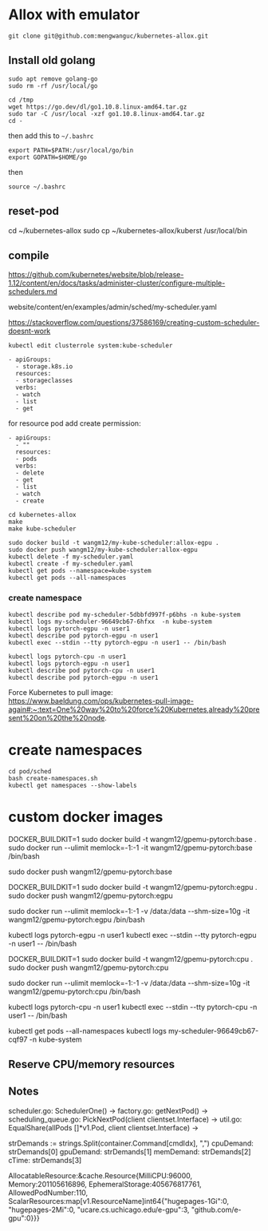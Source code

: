 # Allox with emulator

```
git clone git@github.com:mengwanguc/kubernetes-allox.git
```

## Install old golang

```
sudo apt remove golang-go
sudo rm -rf /usr/local/go

cd /tmp
wget https://go.dev/dl/go1.10.8.linux-amd64.tar.gz
sudo tar -C /usr/local -xzf go1.10.8.linux-amd64.tar.gz
cd -
```

then add this to `~/.bashrc`

```
export PATH=$PATH:/usr/local/go/bin
export GOPATH=$HOME/go
```

then 

```
source ~/.bashrc
```

## reset-pod
cd ~/kubernetes-allox
sudo cp ~/kubernetes-allox/kuberst /usr/local/bin


## compile
https://github.com/kubernetes/website/blob/release-1.12/content/en/docs/tasks/administer-cluster/configure-multiple-schedulers.md

website/content/en/examples/admin/sched/my-scheduler.yaml

https://stackoverflow.com/questions/37586169/creating-custom-scheduler-doesnt-work


```
kubectl edit clusterrole system:kube-scheduler
```
```
- apiGroups:
  - storage.k8s.io
  resources:
  - storageclasses
  verbs:
  - watch
  - list
  - get
```
for resource pod add create permission:
```
- apiGroups:
  - ""
  resources:
  - pods
  verbs:
  - delete
  - get
  - list
  - watch
  - create
```

```
cd kubernetes-allox
make
make kube-scheduler

sudo docker build -t wangm12/my-kube-scheduler:allox-egpu .
sudo docker push wangm12/my-kube-scheduler:allox-egpu
kubectl delete -f my-scheduler.yaml
kubectl create -f my-scheduler.yaml
kubectl get pods --namespace=kube-system
kubectl get pods --all-namespaces
```



### create namespace



```
kubectl describe pod my-scheduler-5dbbfd997f-p6bhs -n kube-system
kubectl logs my-scheduler-96649cb67-6hfxx  -n kube-system
kubectl logs pytorch-egpu -n user1
kubectl describe pod pytorch-egpu -n user1
kubectl exec --stdin --tty pytorch-egpu -n user1 -- /bin/bash

kubectl logs pytorch-cpu -n user1
kubectl logs pytorch-egpu -n user1
kubectl describe pod pytorch-cpu -n user1
kubectl describe pod pytorch-egpu -n user1
```

Force Kubernetes to pull image: https://www.baeldung.com/ops/kubernetes-pull-image-again#:~:text=One%20way%20to%20force%20Kubernetes,already%20present%20on%20the%20node.


# create namespaces

```
cd pod/sched
bash create-namespaces.sh
kubectl get namespaces --show-labels
```




# custom docker images

DOCKER_BUILDKIT=1 sudo docker build -t wangm12/gpemu-pytorch:base .
sudo docker run --ulimit memlock=-1:-1 -it wangm12/gpemu-pytorch:base /bin/bash

sudo docker push wangm12/gpemu-pytorch:base


DOCKER_BUILDKIT=1 sudo docker build -t wangm12/gpemu-pytorch:egpu .
sudo docker push wangm12/gpemu-pytorch:egpu

sudo docker run --ulimit memlock=-1:-1 -v /data:/data --shm-size=10g -it wangm12/gpemu-pytorch:egpu /bin/bash


kubectl logs pytorch-egpu -n user1
kubectl exec --stdin --tty pytorch-egpu -n user1 -- /bin/bash


DOCKER_BUILDKIT=1 sudo docker build -t wangm12/gpemu-pytorch:cpu .
sudo docker push wangm12/gpemu-pytorch:cpu

sudo docker run --ulimit memlock=-1:-1 -v /data:/data --shm-size=10g -it wangm12/gpemu-pytorch:cpu /bin/bash

kubectl logs pytorch-cpu -n user1
kubectl exec --stdin --tty pytorch-cpu -n user1 -- /bin/bash


kubectl get pods --all-namespaces
kubectl logs my-scheduler-96649cb67-cqf97  -n kube-system

## Reserve CPU/memory resources



## Notes

scheduler.go: SchedulerOne() ->
factory.go: getNextPod() ->
scheduling_queue.go: PickNextPod(client clientset.Interface) ->
util.go: EqualShare(allPods []*v1.Pod, client clientset.Interface) ->





strDemands := strings.Split(container.Command[cmdIdx], ",")
cpuDemand: strDemands[0]
gpuDemand: strDemands[1]
memDemand: strDemands[2]
cTime: strDemands[3]


AllocatableResource:&cache.Resource{MilliCPU:96000, Memory:201105616896, EphemeralStorage:405676817761, AllowedPodNumber:110, ScalarResources:map[v1.ResourceName]int64{"hugepages-1Gi":0, "hugepages-2Mi":0, "ucare.cs.uchicago.edu/e-gpu":3, "github.com/e-gpu":0}}}